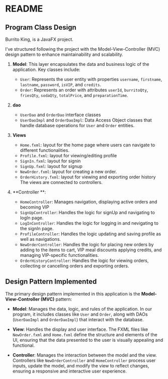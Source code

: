 # README

## Program Class Design

Burrito King, is a JavaFX project.

I've structured following the project with the Model-View-Controller (MVC) design pattern to enhance maintainability and scalability.

1. **Model**: This layer encapsulates the data and business logic of the application. Key classes include:
   - `User`: Represents the user entity with properties `username`, `firstname`, `lastname`, `password`, `isVIP`, and `credits`.
   - `Order`: Represents an order with attributes `userId`, `burritoQty`, `friesQty`, `sodaQty`, `totalPrice`, and `preparationTime`.

2. **dao**
   - `UserDao` and `OrderDao` interface classes
   - `UserDaoImpl` and `OrderDaoImpl`: Data Access Object classes that handle database operations for `User` and `Order` entities.
     
4. **Views**
   - `Home.fxml`: layout for the home page where users can navigate to different functionalities.
   - `Profile.fxml`: layout for viewing/editing profile
   - `SignIn.fxml`: layout for signin
   - `SignUp.fxml`: layout for signup
   - `NewOrder.fxml`: layout for creating a new order.
   - `OrderHistory.fxml`: layout for viewing and exporting order history
   The views are connected to controllers.

5. **Controller **:
   - `HomeController`: Manages navigation, displaying active orders and becoming VIP
   - `SignUpController`: Handles the logic for signUp and navigating to logIn page.
   - `LogInController`: Handles the logic for logging in and nevigating to the signIn page.
   - `ProfileController`: Handles the logic updating and saving profile as well as navigations. 
   - `NewOrderController`: Handles the logic for placing new orders by adding to the items to cart, VIP meal discounts applying credits, and managing VIP-specific functionalities.
   - `OrderHistoryController`: Handles the logic for viewing orders, collecting or cancelling orders and exporting orders.

## Design Pattern Implemented

The primary design pattern implemented in this application is the **Model-View-Controller (MVC)** pattern:

- **Model**: Manages the data, logic, and rules of the application. In our program, it includes classes like `User` and `Order`, along with DAOs (`UserDaoImpl` and `OrderDaoImpl`) that interact with the database.

- **View**: Handles the display and user interface. The FXML files like `NewOrder.fxml` and `Home.fxml` define the structure and elements of the UI, ensuring that the data presented to the user is visually appealing and functional.

- **Controller**: Manages the interaction between the model and the view. Controllers like `NewOrderController` and `HomeController` process user inputs, update the model, and modify the view to reflect changes, ensuring a responsive and interactive user experience.

